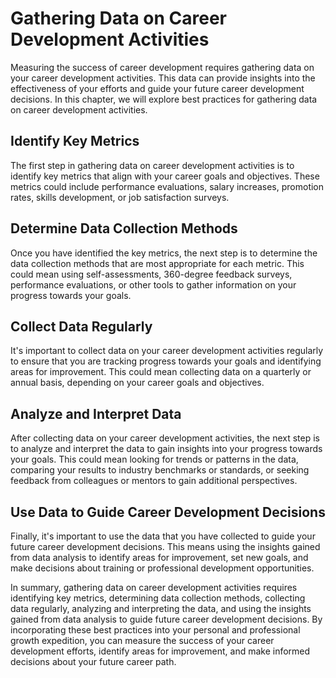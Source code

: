 Gathering Data on Career Development Activities
=====================================================================================================

Measuring the success of career development requires gathering data on your career development activities. This data can provide insights into the effectiveness of your efforts and guide your future career development decisions. In this chapter, we will explore best practices for gathering data on career development activities.

Identify Key Metrics
--------------------

The first step in gathering data on career development activities is to identify key metrics that align with your career goals and objectives. These metrics could include performance evaluations, salary increases, promotion rates, skills development, or job satisfaction surveys.

Determine Data Collection Methods
---------------------------------

Once you have identified the key metrics, the next step is to determine the data collection methods that are most appropriate for each metric. This could mean using self-assessments, 360-degree feedback surveys, performance evaluations, or other tools to gather information on your progress towards your goals.

Collect Data Regularly
----------------------

It's important to collect data on your career development activities regularly to ensure that you are tracking progress towards your goals and identifying areas for improvement. This could mean collecting data on a quarterly or annual basis, depending on your career goals and objectives.

Analyze and Interpret Data
--------------------------

After collecting data on your career development activities, the next step is to analyze and interpret the data to gain insights into your progress towards your goals. This could mean looking for trends or patterns in the data, comparing your results to industry benchmarks or standards, or seeking feedback from colleagues or mentors to gain additional perspectives.

Use Data to Guide Career Development Decisions
----------------------------------------------

Finally, it's important to use the data that you have collected to guide your future career development decisions. This means using the insights gained from data analysis to identify areas for improvement, set new goals, and make decisions about training or professional development opportunities.

In summary, gathering data on career development activities requires identifying key metrics, determining data collection methods, collecting data regularly, analyzing and interpreting the data, and using the insights gained from data analysis to guide future career development decisions. By incorporating these best practices into your personal and professional growth expedition, you can measure the success of your career development efforts, identify areas for improvement, and make informed decisions about your future career path.
